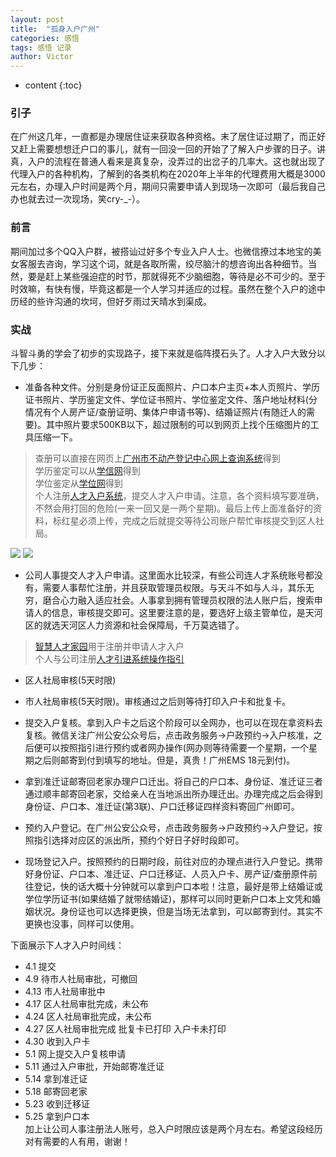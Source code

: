 ```yaml
---
layout: post
title:  "孤身入户广州"
categories: 感悟
tags: 感悟 记录
author: Victor
---
```


* content
{:toc}

### 引子
在广州这几年，一直都是办理居住证来获取各种资格。末了居住证过期了，而正好又赶上需要想想迁户口的事儿，就有一回没一回的开始了了解入户步骤的日子。讲真，入户的流程在普通人看来是真复杂，没弄过的出岔子的几率大。这也就出现了代理入户的各种机构，了解到的各类机构在2020年上半年的代理费用大概是3000元左右，办理入户时间是两个月，期间只需要申请人到现场一次即可（最后我自己办也就去过一次现场，笑cry-_-）。

### 前言
期间加过多个QQ入户群，被搭讪过好多个专业入户人士。也微信撩过本地宝的美女客服去咨询，学习这个词，就是各取所需，绞尽脑汁的想咨询出各种细节。当然，要是赶上某些强迫症的时节，那就得死不少脑细胞，等待是必不可少的。至于时效嘛，有快有慢，毕竟这都是一个人学习并适应的过程。虽然在整个入户的途中历经的些许沟通的坎坷，但好歹雨过天晴水到渠成。

<!-- more -->
### 实战
斗智斗勇的学会了初步的实现路子，接下来就是临阵摸石头了。人才入户大致分以下几步：

- 准备各种文件。分别是身份证正反面照片、户口本户主页+本人页照片、学历证书照片、学历鉴定文件、学位证书照片、学位鉴定文件、落户地址材料(分情况有个人房产证/查册证明、集体户申请书等)、结婚证照片(有随迁人的需要)。其中照片要求500KB以下，超过限制的可以到网页上找个压缩图片的工具压缩一下。
> 查册可以直接在网页上[广州市不动产登记中心网上查询系统](ghzyj.gz.gov.cn/wxpro_ts/grcx/?gdbsTokenId=)得到  
> 学历鉴定可以从[学信网](https://my.chsi.com.cn/archive/index.jsp)得到  
> 学位鉴定从[学位网](https://www.chinadegrees.cn/cqva/account/login.html)得到  
> 个人注册[人才入户系统](https://gzrsj.hrssgz.gov.cn/vsgzhr/login_home.aspx)，提交人才入户申请。注意，各个资料填写要准确，不然会用打回的危险(一来一回又是一两个星期)。最后上传上面准备好的资料，标红星必须上传，完成之后就提交等待公司账户帮忙审核提交到区人社局。  

![](https://V-I-C-T-O-R.github.io/pics/new_time/1.jpg)
![](https://V-I-C-T-O-R.github.io/pics/new_time/2.png)
- 公司人事提交人才入户申请。这里面水比较深，有些公司连人才系统账号都没有，需要人事帮忙注册，并且获取管理员权限。与天斗不如与人斗，其乐无穷，磨合心力融入适应社会。人事拿到拥有管理员权限的法人账户后，搜索申请人的信息，审核提交即可。这里要注意的是，要选好上级主管单位，是天河区的就选天河区人力资源和社会保障局，千万莫选错了。
> [智慧人才家园](https://gzrsj.hrssgz.gov.cn/vsgzhr/login_home.aspx)用于注册并申请人才入户  
> 个人与公司注册[人才引进系统操作指引](https://news.dayoo.com/guangzhou/201908/08/152263_52739105.htm)  

- 区人社局审核(5天时限)

- 市人社局审核(5天时限)。审核通过之后则等待打印入户卡和批复卡。

- 提交入户复核。拿到入户卡之后这个阶段可以全网办，也可以在现在拿资料去复核。微信关注广州公安公众号后，点击政务服务->户政预约->入户核准，之后便可以按照指引进行预约或者网办操作(网办则等待需要一个星期，一个星期之后则邮寄到付到填写的地址。但是，真贵！广州EMS 18元到付)。

- 拿到准迁证邮寄回老家办理户口迁出。将自己的户口本、身份证、准迁证三者通过顺丰邮寄回老家，交给亲人在当地派出所办理迁出。办理完成之后会得到身份证、户口本、准迁证(第3联)、户口迁移证四样资料寄回广州即可。

- 预约入户登记。在广州公安公众号，点击政务服务->户政预约->入户登记，按照指引选择对应区的派出所，预约个好日子好时段即可。

- 现场登记入户。按照预约的日期时段，前往对应的办理点进行入户登记。携带好身份证、户口本、准迁证、户口迁移证、人员入户卡、房产证/查册原件前往登记，快的话大概十分钟就可以拿到户口本啦！注意，最好是带上结婚证或学位学历证书(如果结婚了就带结婚证)，那样可以同时更新户口本上文凭和婚姻状况。身份证也可以选择更换，但是当场无法拿到，可以邮寄到付。其实不更换也没事，同样可以使用。

下面展示下人才入户时间线：

* 4.1 提交
* 4.9 待市人社局审批，可撤回
* 4.13 市人社局审批中
* 4.17 区人社局审批完成，未公布
* 4.24 区人社局审批完成，未公布
* 4.27 区人社局审批完成 批复卡已打印 入户卡未打印
* 4.30 收到入户卡
* 5.1  网上提交入户复核申请
* 5.11 通过入户审批，开始邮寄准迁证
* 5.14 拿到准迁证
* 5.18 邮寄回老家
* 5.23 收到迁移证
* 5.25 拿到户口本  
加上让公司人事注册法人账号，总入户时限应该是两个月左右。希望这段经历对有需要的人有用，谢谢！

